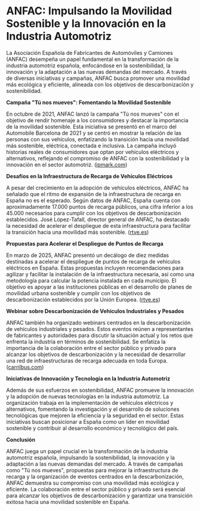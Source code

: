 # ANFAC: Impulsando la Movilidad Sostenible y la Innovación en la Industria Automotriz

La Asociación Española de Fabricantes de Automóviles y Camiones (ANFAC) desempeña un papel fundamental en la transformación de la industria automotriz española, enfocándose en la sostenibilidad, la innovación y la adaptación a las nuevas demandas del mercado. A través de diversas iniciativas y campañas, ANFAC busca promover una movilidad más ecológica y eficiente, alineada con los objetivos de descarbonización y sostenibilidad.

**Campaña "Tú nos mueves": Fomentando la Movilidad Sostenible**

En octubre de 2021, ANFAC lanzó la campaña "Tú nos mueves" con el objetivo de rendir homenaje a los consumidores y destacar la importancia de la movilidad sostenible. Esta iniciativa se presentó en el marco del Automobile Barcelona de 2021 y se centró en mostrar la relación de las personas con sus vehículos, enfatizando la transición hacia una movilidad más sostenible, eléctrica, conectada e inclusiva. La campaña incluyó historias reales de consumidores que optan por vehículos eléctricos y alternativos, reflejando el compromiso de ANFAC con la sostenibilidad y la innovación en el sector automotriz. ([ipmark.com](https://ipmark.com/tu-nos-mueves-la-campana-de-anfac-por-la-sostenibilidad-y-para-las-personas/?utm_source=openai))

**Desafíos en la Infraestructura de Recarga de Vehículos Eléctricos**

A pesar del crecimiento en la adopción de vehículos eléctricos, ANFAC ha señalado que el ritmo de expansión de la infraestructura de recarga en España no es el esperado. Según datos de ANFAC, España cuenta con aproximadamente 17.000 puntos de recarga públicos, una cifra inferior a los 45.000 necesarios para cumplir con los objetivos de descarbonización establecidos. José López-Tafall, director general de ANFAC, ha destacado la necesidad de acelerar el despliegue de esta infraestructura para facilitar la transición hacia una movilidad más sostenible. ([rtve.es](https://www.rtve.es/play/videos/la-noche-en-24h/jose-lopez-tafall-anfac-analiza-sector-del-vehiculo-electrico/6786998/?utm_source=openai))

**Propuestas para Acelerar el Despliegue de Puntos de Recarga**

En marzo de 2025, ANFAC presentó un decálogo de diez medidas destinadas a acelerar el despliegue de puntos de recarga de vehículos eléctricos en España. Estas propuestas incluyen recomendaciones para agilizar y facilitar la instalación de la infraestructura necesaria, así como una metodología para calcular la potencia instalada en cada municipio. El objetivo es apoyar a las instituciones públicas en el desarrollo de planes de movilidad urbana sostenible y cumplir con los objetivos de descarbonización establecidos por la Unión Europea. ([rtve.es](https://www.rtve.es/play/videos/telediario-1/anfac-propone-decalogo-medidas-acelerar-despliegue-puntos-recarga-coches-electricos/16498565/?utm_source=openai))

**Webinar sobre Descarbonización de Vehículos Industriales y Pesados**

ANFAC también ha organizado webinars centrados en la descarbonización de vehículos industriales y pesados. Estos eventos reúnen a representantes de fabricantes y autoridades para discutir la situación actual y los retos que enfrenta la industria en términos de sostenibilidad. Se enfatiza la importancia de la colaboración entre el sector público y privado para alcanzar los objetivos de descarbonización y la necesidad de desarrollar una red de infraestructuras de recarga adecuada en toda Europa. ([carrilbus.com](https://carrilbus.com/anfac-celebra-un-webinar-sobre-descarbonizacion-de-vehiculos-industriales-y-pesados?utm_source=openai))

**Iniciativas de Innovación y Tecnología en la Industria Automotriz**

Además de sus esfuerzos en sostenibilidad, ANFAC promueve la innovación y la adopción de nuevas tecnologías en la industria automotriz. La organización trabaja en la implementación de vehículos eléctricos y alternativos, fomentando la investigación y el desarrollo de soluciones tecnológicas que mejoren la eficiencia y la seguridad en el sector. Estas iniciativas buscan posicionar a España como un líder en movilidad sostenible y contribuir al desarrollo económico y tecnológico del país.

**Conclusión**

ANFAC juega un papel crucial en la transformación de la industria automotriz española, impulsando la sostenibilidad, la innovación y la adaptación a las nuevas demandas del mercado. A través de campañas como "Tú nos mueves", propuestas para mejorar la infraestructura de recarga y la organización de eventos centrados en la descarbonización, ANFAC demuestra su compromiso con una movilidad más ecológica y eficiente. La colaboración entre el sector público y privado será esencial para alcanzar los objetivos de descarbonización y garantizar una transición exitosa hacia una movilidad sostenible en España.